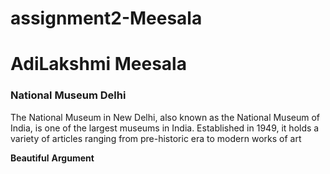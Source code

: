 # assignment2-Meesala
<!DOCTYPE html>
<html lang="en">
<head>
  <title> WebApps Assignment2 </title>
</head>
<body>
<h1>AdiLakshmi Meesala</h1>
<h3>National Museum Delhi</h3>
<p>The National Museum in New Delhi, also known as the National Museum of India, is one of the largest museums in India. Established in 1949, it holds a variety of articles ranging from pre-historic era to modern works of art</p>
<b>Beautiful</b>
<b>Argument</b>
</body>
</html>